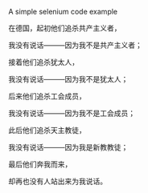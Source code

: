 A simple selenium code example






在德国，起初他们追杀共产主义者，

我没有说话———因为我不是共产主义者；

接着他们追杀犹太人，

我没有说话———因为我不是犹太人；

后来他们追杀工会成员，

我没有说话———因为我不是工会成员；

此后他们追杀天主教徒，

我没有说话———因为我是新教教徒；

最后他们奔我而来，

却再也没有人站出来为我说话。

